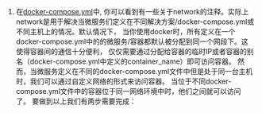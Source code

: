 1. 在[docker-compose.yml](https://github.com/China-WenboZhao/Develop-webapp-on-Docker/blob/master/MovieWebsite(v1.0)/docker-compose.yml)中,
你可以看到有一些关于network的注释。实际上network是用于解决当微服务们定义在不同解决方案/docker-compose.yml或不同主机上的情况。默认情况下，
当你使用docker时，所有定义在一个docker-compose.yml中的的微服务/容器都默认被分配到同一个网段下。这使得容器间的通信十分便利，
仅仅需要通过分配给容器的临时IP或者容器的别名（docker-compose.yml中定义的container_name）即可访问容器。
然而，当微服务定义在不同的docker-compose.yml文件中但是处于同一台主机时，我们可以通过自定义网络的形式来访问容器。
当位于不同docker-compose.yml文件中的容器位于同一网络环境中时，他们之间就可以访问了。
要做到以上我们有两步需要完成：

